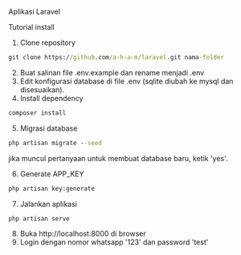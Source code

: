 Aplikasi Laravel

Tutorial install
1. Clone repository
```cmd
git clone https://github.com/a-h-a-m/laravel.git nama-folder
```
2. Buat salinan file .env.example dan rename menjadi .env
3. Edit konfigurasi database di file .env (sqlite diubah ke mysql dan disesuaikan).
4. Install dependency
```cmd
composer install
```
5. Migrasi database
```cmd
php artisan migrate --seed
```
jika muncul pertanyaan untuk membuat database baru, ketik 'yes'.

6. Generate APP_KEY
```cmd
php artisan key:generate
```
7. Jalankan aplikasi
```cmd
php artisan serve
```
8. Buka http://localhost:8000 di browser
9. Login dengan nomor whatsapp '123' dan password 'test'
